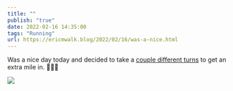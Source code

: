 ```yaml
---
title: ""
publish: "true"
date: 2022-02-16 14:35:00
tags: "Running"
url: https://ericmwalk.blog/2022/02/16/was-a-nice.html
---
```


Was a nice day today and decided to take a [couple different turns](http://www.strava.com/activities/6693093999) to get an extra mile in. 🏃🏻‍♂️

![](https://ericmwalk.blog/uploads/2022/cbec4f0017.jpg)